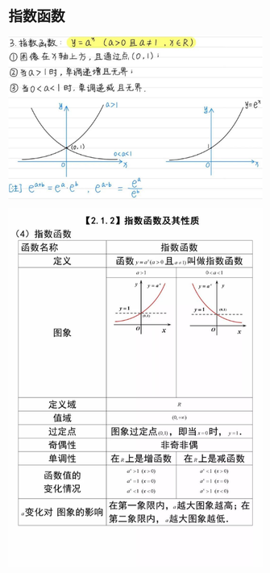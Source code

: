 # 指数函数

![exponential_func_02](https://raw.githubusercontent.com/Vsnoy/PicGo/main/VuePress/exponential_func_02.png)

![exponential_func_01](https://raw.githubusercontent.com/Vsnoy/PicGo/main/VuePress/exponential_func_01.png)
